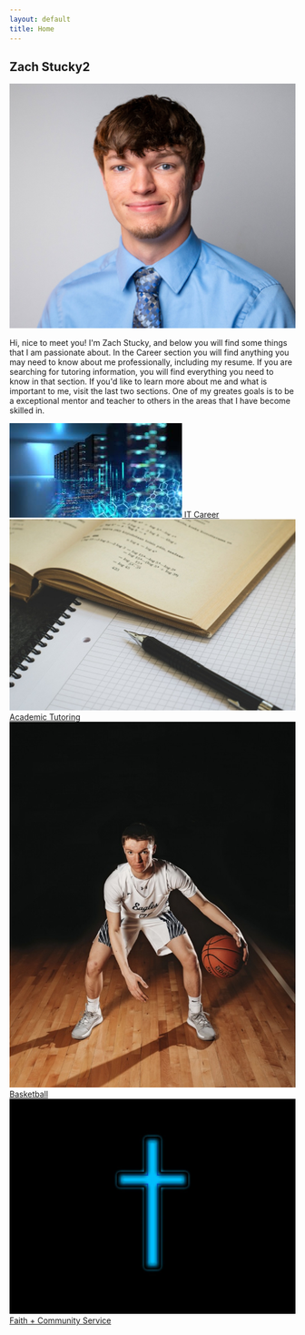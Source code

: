 ```yaml
---
layout: default
title: Home
---
```


<section class="intro-banner">
  <div class="banner-text">
    <h1>Zach Stucky2</h1>
  </div>
</section>

<section class="about responsive-about">
  <div class="profile-pic">
    <img src="./assets/profile.jpg" alt="Picture of Zachary">
  </div>
  <div class="about-text">
    <p>
      Hi, nice to meet you! I'm Zach Stucky, and below you will find some things that I am passionate about. In the Career section you will find anything you may need to know about me professionally, including my resume. If you are searching for tutoring information, you will find everything you need to know in that section. If you'd like to learn more about me and what is important to me, visit the last two sections. One of my greates goals is to be a exceptional mentor and teacher to others in the areas that I have become skilled in. 
    </p>
  </div>
</section>

<section class="grid">
  <a class="grid-item" href="./projects">
    <img src="./assets/it.jpg" alt="Career">
    <span>IT Career</span>
  </a>
  <a class="grid-item" href="./tutoring">
    <img src="./assets/tutoring.jpg" alt="Academic Tutoring">
    <span>Academic Tutoring</span>
  </a>
  <a class="grid-item" href="./coaching">
    <img src="./assets/basketball.jpeg" alt="Basketball">
    <span>Basketball</span>
  </a>
  <a class="grid-item" href="./faith">
    <img src="./assets/faith.jpg" alt="Faith">
    <span>Faith + Community Service</span>
  </a>
</section>

<footer class="site-footer">
  <div class="footer-links">
  </div>
</footer>